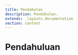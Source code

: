 ```yaml
---
title: Pendahulan
description: Pendahulan.
extends: _layouts.documentation
section: content
---
```


# Pendahuluan

